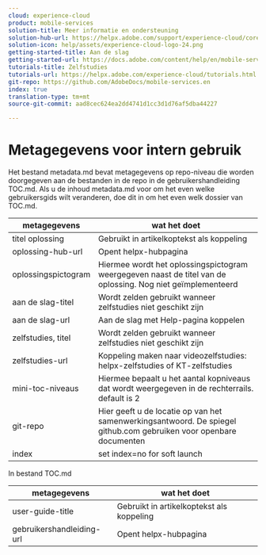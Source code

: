 ```yaml
---
cloud: experience-cloud
product: mobile-services
solution-title: Meer informatie en ondersteuning
solution-hub-url: https://helpx.adobe.com/support/experience-cloud/core-services.html
solution-icon: help/assets/experience-cloud-logo-24.png
getting-started-title: Aan de slag
getting-started-url: https://docs.adobe.com/content/help/en/mobile-services/using/get-started-ug/gs.html
tutorials-title: Zelfstudies
tutorials-url: https://helpx.adobe.com/experience-cloud/tutorials.html
git-repo: https://github.com/AdobeDocs/mobile-services.en
index: true
translation-type: tm+mt
source-git-commit: aad8cec624ea2dd4741d1cc3d1d76af5dba44227

---
```



<!-- We need a better link for Tutorials. We can do this after we hit stage -->

# Metagegevens voor intern gebruik

Het bestand metadata.md bevat metagegevens op repo-niveau die worden doorgegeven aan de bestanden in de repo in de gebruikershandleiding TOC.md. Als u de inhoud metadata.md voor om het even welke gebruikersgids wilt veranderen, doe dit in om het even welk dossier van TOC.md.

| metagegevens | wat het doet |
|--- |--- |
| titel oplossing | Gebruikt in artikelkoptekst als koppeling |
| oplossing-hub-url | Opent helpx-hubpagina |
| oplossingspictogram | Hiermee wordt het oplossingspictogram weergegeven naast de titel van de oplossing. Nog niet geïmplementeerd |
| aan de slag-titel | Wordt zelden gebruikt wanneer zelfstudies niet geschikt zijn |
| aan de slag-url | Aan de slag met Help-pagina koppelen |
| zelfstudies, titel | Wordt zelden gebruikt wanneer zelfstudies niet geschikt zijn |
| zelfstudies-url | Koppeling maken naar videozelfstudies: helpx-zelfstudies of KT-zelfstudies |
| mini-toc-niveaus | Hiermee bepaalt u het aantal kopniveaus dat wordt weergegeven in de rechterrails. default is 2 |
| git-repo | Hier geeft u de locatie op van het samenwerkingsantwoord. De spiegel github.com gebruiken voor openbare documenten |
| index | set index=no for soft launch |

In bestand TOC.md

| metagegevens | wat het doet |
|--- |--- |
| user-guide-title | Gebruikt in artikelkoptekst als koppeling |
| gebruikershandleiding-url | Opent helpx-hubpagina |
